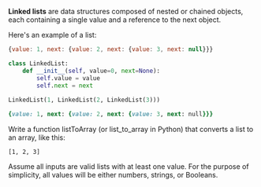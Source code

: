 <b>Linked lists</b> are data structures composed of nested or chained objects, each containing a single value and a reference to the next object. 

Here's an example of a list:

```javascript
{value: 1, next: {value: 2, next: {value: 3, next: null}}}
```
```python
class LinkedList:
    def __init__(self, value=0, next=None):
        self.value = value
        self.next = next
        
LinkedList(1, LinkedList(2, LinkedList(3)))

```
```ruby
{value: 1, next: {value: 2, next: {value: 3, next: null}}}
```

Write a function listToArray (or list\_to\_array in Python) that converts a list to an array, like this:

```
[1, 2, 3]
```

Assume all inputs are valid lists with at least one value. For the purpose of simplicity, all values will be either numbers, strings, or Booleans.
